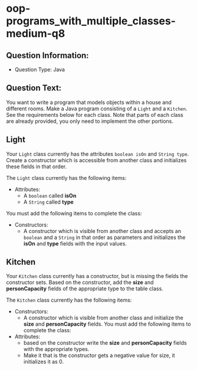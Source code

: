 # oop-programs_with_multiple_classes-medium-q8

## Question Information:

- Question Type: Java

## Question Text:

You want to write a program that models objects within a house and different rooms. Make a Java program
consisting of a `Light` and a `Kitchen`. See the requirements below for each class. Note that parts of each class are
already provided, you only need to implement the other portions.

## Light

Your `Light` class currently has the attributes `boolean isOn` and `String type`. Create a
constructor which is accessible from another class and initializes these fields in that order.


The `Light` class currently has the following items:

- Attributes:
    - A `boolean` called **isOn**
    - A `String` called **type**

You must add the following items to complete the class:

- Constructors:
    - A constructor which is visible from another class and accepts an `boolean` and a `String` in 
that order as parameters and initializes the **isOn** and **type** fields with 
the input values.

## Kitchen

Your `Kitchen` class currently has a constructor, but is missing the fields the 
constructor sets. Based on the
constructor, add the **size** and **personCapacity** fields of the appropriate 
type to the table class.



The `Kitchen` class currently has the following items:

- Constructors:
    - A constructor which is visible from another class
      and initialize the **size** and **personCapacity** fields.
You must add the following items to complete the class:
- Attributes:
    - based on the constructor write the **size** and **personCapacity**
  fields with the appropriate types.
    - Make it that is the constructor gets a negative value for size, it
  initializes it as 0.